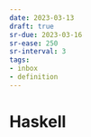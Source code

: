 ```yaml
---
date: 2023-03-13
draft: true
sr-due: 2023-03-16
sr-ease: 250
sr-interval: 3
tags:
- inbox
- definition
---
```


# Haskell